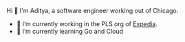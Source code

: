 Hi 👋 I'm Aditya, a software engineer working out of Chicago.

- 🔭 I’m currently working in the PLS org of [Expedia](https://www.expedia.com).
- 🌱 I’m currently learning Go and Cloud

<!--
**adiiaditya/adiiaditya** is a ✨ _special_ ✨ repository because its `README.md` (this file) appears on your GitHub profile.

Here are some ideas to get you started:

- 🔭 I’m currently working on ...
- 🌱 I’m currently learning ...
- 👯 I’m looking to collaborate on ...
- 🤔 I’m looking for help with ...
- 💬 Ask me about ...
- 📫 How to reach me: ...
- 😄 Pronouns: ...
- ⚡ Fun fact: ...
-->

